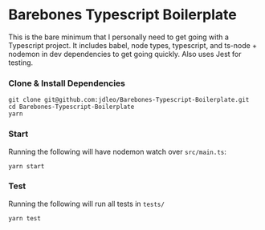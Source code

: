 # Barebones Typescript Boilerplate

This is the bare minimum that I personally need to get going with a Typescript project. It includes babel, node types, typescript, and ts-node + nodemon in dev dependencies to get going quickly. Also uses Jest for testing.

### Clone & Install Dependencies

```
git clone git@github.com:jdleo/Barebones-Typescript-Boilerplate.git
cd Barebones-Typescript-Boilerplate
yarn
```

### Start

Running the following will have nodemon watch over `src/main.ts`:

```
yarn start
```

### Test

Running the following will run all tests in `tests/`

```
yarn test
```
